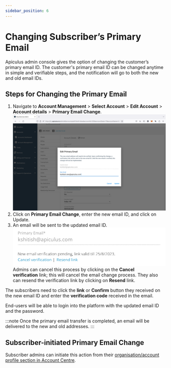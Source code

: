 ```yaml
---
sidebar_position: 6
---
```

# Changing Subscriber’s Primary Email

Apiculus admin console gives the option of changing the customer’s primary email ID. The customer's primary email ID can be changed anytime in simple and verifiable steps, and the notification will go to both the new and old email IDs.
## Steps for Changing the Primary Email
1. Navigate to **Account Management** > **Select Account** > **Edit Account** > **Account details** > **Primary Email Change**.
![Changing Subscribers Primary Email](img/ChangingEmail.png)
2. Click on **Primary Email Change**, enter the new email ID, and click on Update.
3. An email will be sent to the updated email ID.
![Changing Subscribers Primary Email](img/ChangingEmail2.png)
Admins can cancel this process by clicking on the **Cancel verification** link; this will cancel the email change process. They also can resend the verification link by clicking on **Resend** link.

The subscribers need to click the **link** or **Confirm** button they received on the new email ID and enter the **verification code** received in the email.

End-users will be able to login into the platform with the updated email ID and the password.

:::note
Once the primary email transfer is completed, an email will be delivered to the new and old addresses.
:::
## Subscriber-initiated Primary Email Change

Subscriber admins can initiate this action from their [organisation/account profile section in Account Centre](/docs/Subscribers/AccountCentre/Organisation-AccountProfile).
